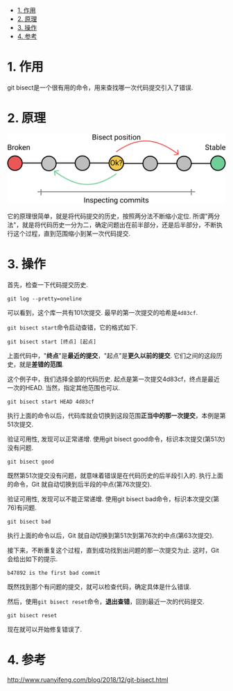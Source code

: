 
<!-- @import "[TOC]" {cmd="toc" depthFrom=1 depthTo=6 orderedList=false} -->

<!-- code_chunk_output -->

- [1. 作用](#1-作用)
- [2. 原理](#2-原理)
- [3. 操作](#3-操作)
- [4. 参考](#4-参考)

<!-- /code_chunk_output -->

# 1. 作用

git bisect是一个很有用的命令，用来查找哪一次代码提交引入了错误. 

# 2. 原理

![2020-07-31-13-26-10.png](./images/2020-07-31-13-26-10.png)

它的原理很简单，就是将代码提交的历史，按照两分法不断缩小定位. 所谓"两分法"，就是将代码历史一分为二，确定问题出在前半部分，还是后半部分，不断执行这个过程，直到范围缩小到某一次代码提交. 

# 3. 操作

首先，检查一下代码提交历史. 

```
git log --pretty=oneline
```

可以看到，这个库一共有101次提交. 最早的第一次提交的哈希是`4d83cf`. 

`git bisect start`命令启动查错，它的格式如下. 

```
git bisect start [终点] [起点]
```

上面代码中，"**终点**"是**最近的提交**，"起点"是**更久以前的提交**. 它们之间的这段历史，就是**差错的范围**. 

这个例子中，我们选择全部的代码历史. 起点是第一次提交4d83cf，终点是最近一次的HEAD. 当然，指定其他范围也可以. 

```
git bisect start HEAD 4d83cf
```

执行上面的命令以后，代码库就会切换到这段范围**正当中的那一次提交**，本例是第51次提交. 

验证可用性, 发现可以正常递增. 使用git bisect good命令，标识本次提交(第51次)没有问题. 

```
git bisect good
```

既然第51次提交没有问题，就意味着错误是在代码历史的后半段引入的. 执行上面的命令，Git 就自动切换到后半段的中点(第76次提交). 

验证可用性, 发现可以不能正常递增. 使用git bisect bad命令，标识本次提交(第76)有问题. 

```
git bisect bad
```

执行上面的命令以后，Git 就自动切换到第51次到第76次的中点(第63次提交). 

接下来，不断重复这个过程，直到成功找到出问题的那一次提交为止. 这时，Git 会给出如下的提示. 

```
b47892 is the first bad commit
```

既然找到那个有问题的提交，就可以检查代码，确定具体是什么错误. 

然后，使用`git bisect reset`命令，**退出查错**，回到最近一次的代码提交. 

```
git bisect reset
```

现在就可以开始修复错误了. 

# 4. 参考

http://www.ruanyifeng.com/blog/2018/12/git-bisect.html